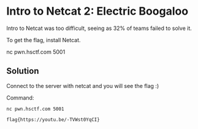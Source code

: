 # Intro to Netcat 2: Electric Boogaloo

Intro to Netcat was too difficult, seeing as 32% of teams failed to solve it.

To get the flag, install Netcat.

nc pwn.hsctf.com 5001

## Solution

Connect to the server with netcat and you will see the flag :)

Command: 

```
nc pwn.hsctf.com 5001
```


```
flag{https://youtu.be/-TVWst0YqCI}
```
